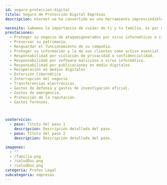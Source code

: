 ```yaml
---
id: seguro-proteccion-digital
titulo: Seguro de Protección Digital Empresas
descripcion: nternet se ha convertido en una herramienta imprescindible para todas las empresas del mundo en cualquier campo de acción, muy útil para ampliar su mercado y suplir diversas necesidades, desde comunicarle sus servicios a un interesado y alojar información, hasta recolectar datos personales de clientes potenciales.​ La realidad, sin embargo, es que la actividad en la web conlleva riesgos que aumentan en la medida en que se descubren novedosas formas de asaltar l​​a información y la presencia de las empresas y sus clientes en la r​ed. Si alguien entra sin autorización al sistem​a de información de su compañía y roba o daña datos importantes, está siendo víctima de delitos informáticos y es fundamental que, frente situaciones como estas, cuente con un respaldo para no perder la tranquilidad. Para que no ponga en riesgo uno de sus activos más valiosos, como lo es la información, y con ello toda la actividad de su compañía, le presentamos nuestro Seguro de Protección Digital Empresas, la mejor opción para su bienestar y el de sus clientes. ​​​​​​

necesito: Sabemos la importancia de cuidar de ti y tu familia, es por ello que, te brindamos las mejores opciones que te permitirán disfrutar de los momentos más especiales de tu vida con tranquilidad.
prestaciones: 
  - Proteger su negocio de ataques​generados por virus informáticos o ciberdelincuentes.
  - Preservar su patrimonio.
  - Resguardar el funcionamiento de su compañía.
  - Proteger​ su información y la de sus clientes como activo esencial.
  - Responsabilidad por violación de privacidad o confidencialidad.
  - Responsabilidad por software malicioso o virus informático.
  - Responsabilidad por publicaciones en medio digitales
  - Recuperación en medios digitales
  - Extorsión Cibernética
  - Interrupción del negocio
  - Transferencias electrónicas.
  - Gastos de defensa y gastos de investigación oficial.
  - Gastos de emergencia.
  - Protección de la reputación.
  - Gastos forenses.



usoServicio:
  - paso: Título del paso 1
    descripcion: Descripción detallada del paso.
  - paso: Título del paso 2
    descripcion: Descripción detallada del paso.

imagenes:
  - ""
  - /familia.png
  - /saludDos.png
  - /saludDos.png
categoria: Protec Legal
subcategoria: empresas
---
```

